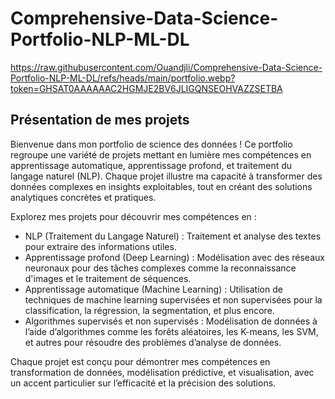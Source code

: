 # Comprehensive-Data-Science-Portfolio-NLP-ML-DL
https://raw.githubusercontent.com/Ouandjli/Comprehensive-Data-Science-Portfolio-NLP-ML-DL/refs/heads/main/portfolio.webp?token=GHSAT0AAAAAAC2HGMJE2BV6JLIGQNSEOHVAZZSETBA


## Présentation de mes projets
Bienvenue dans mon portfolio de science des données ! Ce portfolio regroupe une variété de projets mettant en lumière mes compétences en apprentissage automatique, apprentissage profond, et traitement du langage naturel (NLP). Chaque projet illustre ma capacité à transformer des données complexes en insights exploitables, tout en créant des solutions analytiques concrètes et pratiques.

Explorez mes projets pour découvrir mes compétences en :

- NLP (Traitement du Langage Naturel) : Traitement et analyse des textes pour extraire des informations utiles.
- Apprentissage profond (Deep Learning) : Modélisation avec des réseaux neuronaux pour des tâches complexes comme la reconnaissance d'images et le traitement de séquences.
- Apprentissage automatique (Machine Learning) : Utilisation de techniques de machine learning supervisées et non supervisées pour la classification, la régression, la segmentation, et plus encore.
- Algorithmes supervisés et non supervisés : Modélisation de données à l’aide d’algorithmes comme les forêts aléatoires, les K-means, les SVM, et autres pour résoudre des problèmes d’analyse de données.

Chaque projet est conçu pour démontrer mes compétences en transformation de données, modélisation prédictive, et visualisation, avec un accent particulier sur l’efficacité et la précision des solutions.
